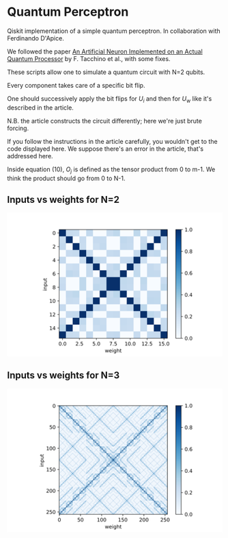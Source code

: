 # Quantum Perceptron
Qiskit implementation of a simple quantum perceptron. In collaboration with Ferdinando D'Apice.

We followed the paper [An Artificial Neuron Implemented on an Actual Quantum Processor](https://arxiv.org/pdf/1811.02266.pdf)
by F. Tacchino et al., with some fixes.

These scripts allow one to simulate a quantum circuit with N=2 qubits.

Every component takes care of a specific bit flip.

One should successively apply the bit flips for $U_i$ and then for $U_w$ like it's described in the article.

N.B. the article constructs the circuit differently; here we're just brute forcing.

If you follow the instructions in the article carefully, you wouldn't get to the code displayed here.
We suppose there's an error in the article, that's addressed here.

Inside equation (10), $O_j$ is defined as the tensor product from 0 to m-1.
We think the product should go from 0 to N-1.

## Inputs vs weights for N=2

![Inputs vs weights for N=2](inputs_v_weights_N=2.png)

## Inputs vs weights for N=3

![Inputs vs weights for N=3](inputs_v_weights_N=3.png)
